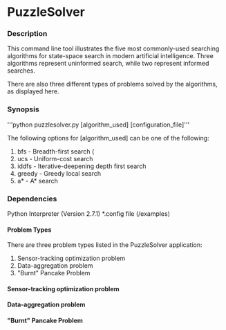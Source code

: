 # PuzzleSolver
### Description
   This command line tool illustrates the five most commonly-used searching algorithms for state-space search in modern 
   artificial intelligence. Three algorithms represent uninformed search, while two represent informed searches.
   
   There are also three different types of problems solved by the algorithms, as displayed here.
 

### Synopsis
  '''python puzzlesolver.py [algorithm_used] [configuration_file]'''
    
  The following options for [algorithm_used] can be one of the following:
  1. bfs - Breadth-first search (
  2. ucs - Uniform-cost search
  3. iddfs - Iterative-deepening depth first search
  4. greedy - Greedy local search
  5. a* - A* search 
### Dependencies
Python Interpreter (Version 2.7.1)
  \*.config file (/examples)

#### Problem Types
  There are three problem types listed in the PuzzleSolver application: 
  1. Sensor-tracking optimization problem 
  2. Data-aggregation problem
  3. "Burnt" Pancake Problem
#### Sensor-tracking optimization problem
#### Data-aggregation problem
#### "Burnt" Pancake Problem
  
